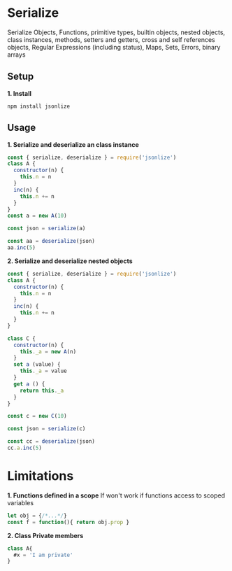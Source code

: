 # Serialize
Serialize Objects, Functions, primitive types, builtin objects, nested objects, class instances, methods, setters and getters, cross and self references objects, Regular Expressions (including status), Maps, Sets, Errors, binary arrays

<!--
  -- This file is auto-generated from README_js.md. Changes should be made there.
  -->

## Setup

**1. Install**

```shell
npm install jsonlize
```

## Usage

**1. Serialize and deserialize an class instance**

```javascript
const { serialize, deserialize } = require('jsonlize')
class A {
  constructor(n) {
    this.n = n
  }
  inc(n) {
    this.n += n
  }
}
const a = new A(10)

const json = serialize(a)

const aa = deserialize(json)
aa.inc(5)
```
**2. Serialize and deserialize nested objects**

```javascript
const { serialize, deserialize } = require('jsonlize')
class A {
  constructor(n) {
    this.n = n
  }
  inc(n) {
    this.n += n
  }
}

class C {
  constructor(n) {
    this._a = new A(n)
  }
  set a (value) {
    this._a = value
  }
  get a () {
    return this._a
  }
}

const c = new C(10)

const json = serialize(c)

const cc = deserialize(json)
cc.a.inc(5)
```
# Limitations
**1. Functions defined in a scope**
If won't work if functions access to scoped variables
```javascript
let obj = {/*...*/}
const f = function(){ return obj.prop }
```
**2. Class Private members**
```javascript
class A{
  #x = 'I am private'
}
```
